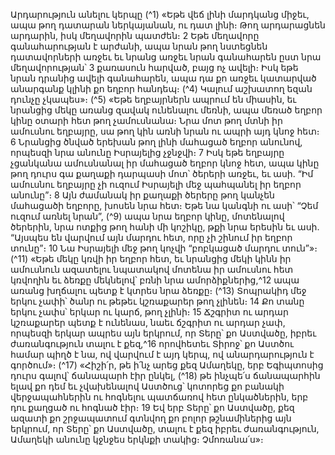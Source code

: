 
Արդարություն անելու կերպը
(^1) «Եթե վեճ լինի մարդկանց միջեւ, ապա թող դատարան ներկայանան, ու դատ լինի։ Թող արդարացնեն արդարին,
իսկ մեղավորին պատժեն։ 2 Եթե մեղավորը գանահարության է արժանի, ապա նրան թող նստեցնեն դատավորների
առջեւ եւ նրանց առջեւ նրան գանահարեն ըստ նրա մեղավորության՝ 3 քառասուն հարված, բայց ոչ ավելի։ Իսկ եթե նրան
դրանից ավելի գանահարեն, ապա դա քո առջեւ կատարված անարգանք կլինի քո եղբոր հանդեպ։
(^4) Կալում աշխատող եզան դունչը չկապես»։
(^5) «Եթե եղբայրներն ապրում են միասին, եւ նրանցից մեկը առանց զավակ ունենալու մեռնի, ապա մեռած եղբոր կինը
օտարի հետ թող չամուսնանա։ Նրա մոտ թող մտնի իր ամուսնու եղբայրը, սա թող կին առնի նրան ու ապրի այդ կնոջ
հետ։ 6 Նրանցից ծնված երեխան թող լինի մահացած եղբոր անունով, որպեսզի նրա անունը Իսրայելից չջնջվի։ 7 Իսկ եթե
եղբայրը չցանկանա ամուսնանալ իր մահացած եղբոր կնոջ հետ, ապա կինը թող դուրս գա քաղաքի դարպասի մոտ՝
ծերերի առջեւ, եւ ասի. “Իմ ամուսնու եղբայրը չի ուզում Իսրայելի մեջ պահպանել իր եղբոր անունը”։ 8 Այն ժամանակ իր
քաղաքի ծերերը թող կանչեն մահացածի եղբորը, խոսեն նրա հետ։ Եթե նա կանգնի ու ասի՝ “Չեմ ուզում առնել նրան”,
(^9) ապա նրա եղբոր կինը, մոտենալով ծերերին, նրա ոտքից թող հանի մի կոշիկը, թքի նրա երեսին եւ ասի. “Այսպես են
վարվում այն մարդու հետ, որը չի շինում իր եղբոր տունը”։ 10 Նա Իսրայելի մեջ թող կոչվի “բոբկացած մարդու տուն”»։
(^11) «Եթե մեկը կռվի իր եղբոր հետ, եւ նրանցից մեկի կինն իր ամուսնուն ազատելու նպատակով մոտենա իր ամուսնու
հետ կռվողին եւ ձեռքը մեկնելով՝ բռնի նրա ամորձիքներից,^12 ապա առանց խղճալու պետք է կտրես նրա ձեռքը։
(^13) Տոպրակիդ մեջ երկու չափի՝ ծանր ու թեթեւ կշռաքարեր թող չլինեն։ 14 Քո տանը երկու չափս՝ երկար ու կարճ, թող
չլինի։ 15 Ճշգրիտ ու արդար կշռաքարեր պետք է ունենաս, նաեւ ճշգրիտ ու արդար չափ, որպեսզի երկար ապրես այն
երկրում, որ Տերը՝ քո Աստվածը, իբրեւ ժառանգություն տալու է քեզ,^16 որովհետեւ Տիրոջ՝ քո Աստծու համար պիղծ է նա,
ով վարվում է այդ կերպ, ով անարդարություն է գործում»։
(^17) «Հիշի՛ր, թե ի՛նչ արեց քեզ Ամաղեկը, երբ Եգիպտոսից դուրս գալով՝ ճանապարհ էիր ընկել, (^18) թե ինչպե՛ս
ճանապարհին ելավ քո դեմ եւ չվախենալով Աստծուց՝ կոտորեց քո բանակի վերջապահներին ու հոգնելու պատճառով
հետ ընկածներին, երբ դու քաղցած ու հոգնած էիր։ 19 Եվ երբ Տերը՝ քո Աստվածը, քեզ ազատի քո շրջապատում գտնվող
քո բոլոր թշնամիներից այն երկրում, որ Տերը՝ քո Աստվածը, տալու է քեզ իբրեւ ժառանգություն, Ամաղեկի անունը
կջնջես երկնքի տակից։ Չմոռանա՛ս»։

